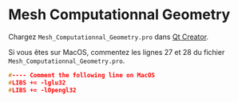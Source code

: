 # Mesh Computationnal Geometry

Chargez ```Mesh_Computationnal_Geometry.pro``` dans [Qt Creator](https://www.qt.io).

Si vous êtes sur MacOS, commentez les lignes 27 et 28 du fichier ```Mesh_Computationnal_Geometry.pro```.

```c++
#---- Comment the following line on MacOS
#LIBS += -lglu32
#LIBS += -lOpengl32
```
